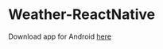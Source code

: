 # Weather-ReactNative

Download app for Android [here](https://expo.dev/artifacts/cf6864a0-ba13-448d-bf74-4187f92caa3b)
